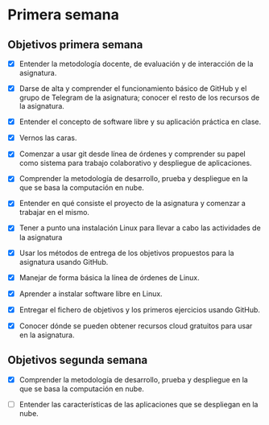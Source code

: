 # Primera semana

## Objetivos primera semana 

- [X] Entender la metodología docente, de evaluación y de interacción de la asignatura.

- [X] Darse de alta y comprender el funcionamiento básico de GitHub y el grupo de Telegram de la asignatura; conocer el resto de los recursos de la asignatura.

- [X] Entender el concepto de software libre y su aplicación práctica en clase.

- [X] Vernos las caras.

- [X] Comenzar a usar git desde línea de órdenes y comprender su papel como sistema para trabajo colaborativo y despliegue de aplicaciones.

- [X] Comprender la metodología de desarrollo, prueba y despliegue en la que se basa la computación en nube.

- [X] Entender en qué consiste el proyecto de la asignatura y comenzar a trabajar en el mismo.

- [X] Tener a punto una instalación Linux para llevar a cabo las actividades de la asignatura

- [X] Usar los métodos de entrega de los objetivos propuestos para la asignatura usando GitHub.

- [X] Manejar de forma básica la línea de órdenes de Linux.

- [X] Aprender a instalar software libre en Linux.

- [X] Entregar el fichero de objetivos y los primeros ejercicios usando GitHub.

- [X] Conocer dónde se pueden obtener recursos cloud gratuitos para usar en la asignatura.

## Objetivos segunda semana

- [X] Comprender la metodología de desarrollo, prueba y despliegue en la que se basa la computación en nube.
- [ ] Entender las características de las aplicaciones que se despliegan en la nube.

